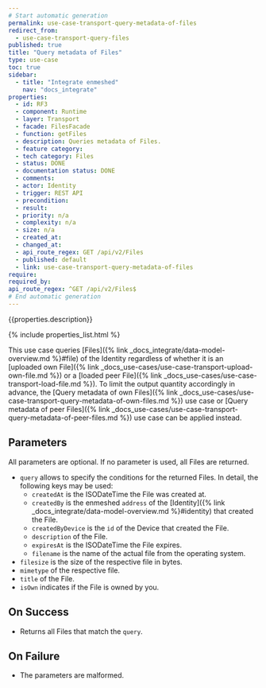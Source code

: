 ```yaml
---
# Start automatic generation
permalink: use-case-transport-query-metadata-of-files
redirect_from:
  - use-case-transport-query-files
published: true
title: "Query metadata of Files"
type: use-case
toc: true
sidebar:
  - title: "Integrate enmeshed"
    nav: "docs_integrate"
properties:
  - id: RF3
  - component: Runtime
  - layer: Transport
  - facade: FilesFacade
  - function: getFiles
  - description: Queries metadata of Files.
  - feature category:
  - tech category: Files
  - status: DONE
  - documentation status: DONE
  - comments:
  - actor: Identity
  - trigger: REST API
  - precondition:
  - result:
  - priority: n/a
  - complexity: n/a
  - size: n/a
  - created_at:
  - changed_at:
  - api_route_regex: GET /api/v2/Files
  - published: default
  - link: use-case-transport-query-metadata-of-files
require:
required_by:
api_route_regex: ^GET /api/v2/Files$
# End automatic generation
---
```


{{properties.description}}

{% include properties_list.html %}

This use case queries [Files]({% link _docs_integrate/data-model-overview.md %}#file) of the Identity regardless of whether it is an [uploaded own File]({% link _docs_use-cases/use-case-transport-upload-own-file.md %}) or a [loaded peer File]({% link _docs_use-cases/use-case-transport-load-file.md %}).
To limit the output quantity accordingly in advance, the [Query metadata of own Files]({% link _docs_use-cases/use-case-transport-query-metadata-of-own-files.md %}) use case or [Query metadata of peer Files]({% link _docs_use-cases/use-case-transport-query-metadata-of-peer-files.md %}) use case can be applied instead.

## Parameters

All parameters are optional. If no parameter is used, all Files are returned.

- `query` allows to specify the conditions for the returned Files. In detail, the following keys may be used:
  - `createdAt` is the ISODateTime the File was created at.
  - `createdBy` is the enmeshed `address` of the [Identity]({% link _docs_integrate/data-model-overview.md %}#identity) that created the File.
  - `createdByDevice` is the `id` of the Device that created the File.
  - `description` of the File.
  - `expiresAt` is the ISODateTime the File expires.
  - `filename` is the name of the actual file from the operating system.
- `filesize` is the size of the respective file in bytes.
- `mimetype` of the respective file.
- `title` of the File.
- `isOwn` indicates if the File is owned by you.

## On Success

- Returns all Files that match the `query`.

## On Failure

- The parameters are malformed.
